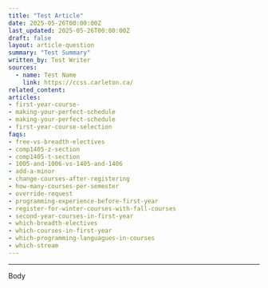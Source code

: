 ```yaml
---
title: "Test Article"
date: 2025-05-26T00:00:00Z
last_updated: 2025-05-26T00:00:00Z
draft: false
layout: article-question
summary: "Test Summary"
written_by: Test Writer
sources:
  - name: Test Name
    link: https://ccss.carleton.ca/
related_content:
articles:
- first-year-course-
- making-your-perfect-schedule
- making-your-perfect-schedule
- first-year-course-selection
faqs:
- free-vs-breadth-electives
- comp1405-z-section
- comp1405-t-section
- 1005-and-1006-vs-1405-and-1406
- add-a-minor
- change-courses-after-registering
- how-many-courses-per-semester
- override-request
- programming-experience-before-first-year
- register-for-winter-courses-with-fall-courses
- second-year-courses-in-first-year
- which-breadth-electives
- which-courses-in-first-year
- which-programming-languagues-in-courses
- which-stream
---
```


---
Body